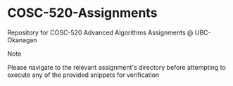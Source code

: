 # COSC-520-Assignments

Repository for COSC-520 Advanced Algorithms Assignments @ UBC-Okanagan

> [!NOTE]  
> Please navigate to the relevant assignment's directory before attempting to execute any of the provided snippets for verification

